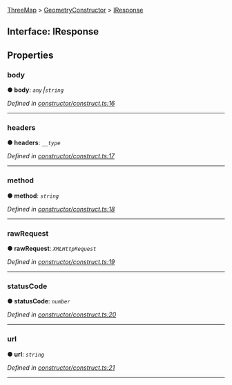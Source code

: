 [ThreeMap](api-readme.md) > [GeometryConstructor](api-modules-geometryconstructor.md) > [IResponse](api-interfaces-geometryconstructor.iresponse.md)



## Interface: IResponse


## Properties
<a id="body"></a>

###  body

**●  body**:  *`any`⎮`string`* 

*Defined in [constructor/construct.ts:16](https://github.com/areknawo/ThreeMap/blob/master/src/constructor/construct.ts#L16)*





___

<a id="headers"></a>

###  headers

**●  headers**:  *`__type`* 

*Defined in [constructor/construct.ts:17](https://github.com/areknawo/ThreeMap/blob/master/src/constructor/construct.ts#L17)*





___

<a id="method"></a>

###  method

**●  method**:  *`string`* 

*Defined in [constructor/construct.ts:18](https://github.com/areknawo/ThreeMap/blob/master/src/constructor/construct.ts#L18)*





___

<a id="rawrequest"></a>

###  rawRequest

**●  rawRequest**:  *`XMLHttpRequest`* 

*Defined in [constructor/construct.ts:19](https://github.com/areknawo/ThreeMap/blob/master/src/constructor/construct.ts#L19)*





___

<a id="statuscode"></a>

###  statusCode

**●  statusCode**:  *`number`* 

*Defined in [constructor/construct.ts:20](https://github.com/areknawo/ThreeMap/blob/master/src/constructor/construct.ts#L20)*





___

<a id="url"></a>

###  url

**●  url**:  *`string`* 

*Defined in [constructor/construct.ts:21](https://github.com/areknawo/ThreeMap/blob/master/src/constructor/construct.ts#L21)*





___


